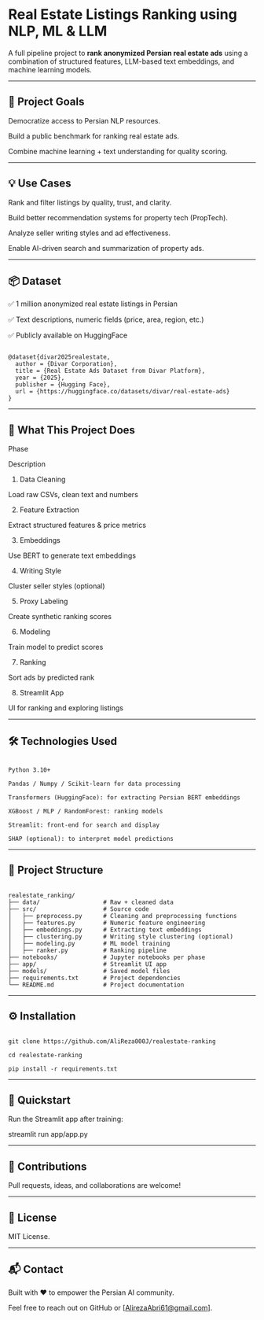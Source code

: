 # **Real Estate Listings Ranking using NLP, ML & LLM**

A full pipeline project to **rank anonymized Persian real estate ads** using a combination of structured features, LLM-based text embeddings, and machine learning models.

---

## 🌟 Project Goals

Democratize access to Persian NLP resources.

Build a public benchmark for ranking real estate ads.

Combine machine learning + text understanding for quality scoring.

---

## 💡 Use Cases

Rank and filter listings by quality, trust, and clarity.

Build better recommendation systems for property tech (PropTech).

Analyze seller writing styles and ad effectiveness.

Enable AI-driven search and summarization of property ads.

---

## 📦 Dataset

✅ 1 million anonymized real estate listings in Persian

✅ Text descriptions, numeric fields (price, area, region, etc.)

✅ Publicly available on HuggingFace

```

@dataset{divar2025realestate,
  author = {Divar Corporation},
  title = {Real Estate Ads Dataset from Divar Platform},
  year = {2025},
  publisher = {Hugging Face},
  url = {https://huggingface.co/datasets/divar/real-estate-ads}
}

```

---

## 🧠 What This Project Does

Phase

Description

1. Data Cleaning

Load raw CSVs, clean text and numbers

2. Feature Extraction

Extract structured features & price metrics

3. Embeddings

Use BERT to generate text embeddings

4. Writing Style

Cluster seller styles (optional)

5. Proxy Labeling

Create synthetic ranking scores

6. Modeling

Train model to predict scores

7. Ranking

Sort ads by predicted rank

8. Streamlit App

UI for ranking and exploring listings

---

## 🛠 Technologies Used

```

Python 3.10+

Pandas / Numpy / Scikit-learn for data processing

Transformers (HuggingFace): for extracting Persian BERT embeddings

XGBoost / MLP / RandomForest: ranking models

Streamlit: front-end for search and display

SHAP (optional): to interpret model predictions

```

---

## 📁 Project Structure

```

realestate_ranking/
├── data/                  # Raw + cleaned data
├── src/                   # Source code
│   ├── preprocess.py      # Cleaning and preprocessing functions
│   ├── features.py        # Numeric feature engineering
│   ├── embeddings.py      # Extracting text embeddings
│   ├── clustering.py      # Writing style clustering (optional)
│   ├── modeling.py        # ML model training
│   ├── ranker.py          # Ranking pipeline
├── notebooks/             # Jupyter notebooks per phase
├── app/                   # Streamlit UI app
├── models/                # Saved model files
├── requirements.txt       # Project dependencies
└── README.md              # Project documentation

```

---

## ⚙️ Installation

```

git clone https://github.com/AliReza000J/realestate-ranking

cd realestate-ranking

pip install -r requirements.txt

```

---

## 🚀 Quickstart

Run the Streamlit app after training:

streamlit run app/app.py

---

## 🤝 Contributions

Pull requests, ideas, and collaborations are welcome!

---

## 📜 License

MIT License.

---

## 📬 Contact

Built with ❤️ to empower the Persian AI community.

Feel free to reach out on GitHub or [AlirezaAbri61@gmail.com].
